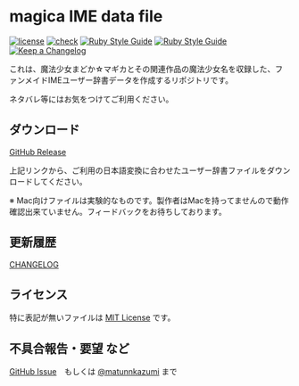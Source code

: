 # magica IME data file

[![license](https://img.shields.io/badge/license-MIT-green)](https://spdx.org/licenses/MIT.html)
[![check](https://github.com/matunnkazumi/magica_ime_dict/workflows/check/badge.svg)](https://github.com/matunnkazumi/magica_ime_dict/actions?query=workflow%3A%22check%22)
[![Ruby Style Guide](https://img.shields.io/badge/code_style-rubocop-brightgreen.svg)](https://github.com/rubocop-hq/rubocop)
[![Ruby Style Guide](https://img.shields.io/badge/code_style-community-brightgreen.svg)](https://rubystyle.guide)
[![Keep a Changelog](https://img.shields.io/badge/changelog-Keep%20a%20Changelog%20v1.0.0-%23E05735)](./CHANGELOG.md)

これは、魔法少女まどか☆マギカとその関連作品の魔法少女名を収録した、ファンメイドIMEユーザー辞書データを作成するリポジトリです。

ネタバレ等にはお気をつけてご利用ください。

## ダウンロード
[GitHub Release](https://github.com/matunnkazumi/magica_ime_dict/releases)

上記リンクから、ご利用の日本語変換に合わせたユーザー辞書ファイルをダウンロードしてください。

※ Mac向けファイルは実験的なものです。製作者はMacを持ってませんので動作確認出来ていません。フィードバックをお待ちしております。

## 更新履歴
[CHANGELOG](CHANGELOG.md)

## ライセンス
特に表記が無いファイルは [MIT License](https://spdx.org/licenses/MIT.html) です。

## 不具合報告・要望 など
[GitHub Issue](https://github.com/matunnkazumi/magica_ime_dict/issues)　もしくは [@matunnkazumi](https://twitter.com/matunnkazumi) まで
